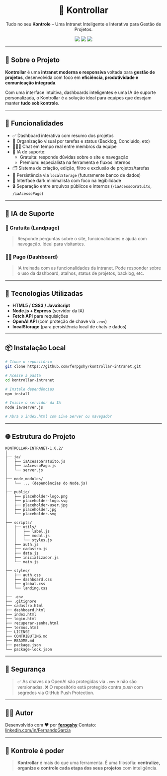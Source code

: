 <h1 align="center">🧠 Kontrollar</h1>
<p align="center">Tudo no seu <strong>Kontrole</strong> – Uma Intranet Inteligente e Interativa para Gestão de Projetos.</p>

<p align="center">
  <img src="https://img.shields.io/badge/status-em%20desenvolvimento-yellow?style=flat-square" />
  <img src="https://img.shields.io/badge/license-Custom-lightgrey?style=flat-square" />
  <img src="https://img.shields.io/badge/feito%20com-HTML%20%7C%20JS%20%7C%20Node.js-blue?style=flat-square" />
</p>

---

## 🚀 Sobre o Projeto

**Kontrollar** é uma **intranet moderna e responsiva** voltada para **gestão de projetos**, desenvolvida com foco em **eficiência, produtividade e comunicação integrada**.

Com uma interface intuitiva, dashboards inteligentes e uma IA de suporte personalizada, o Kontrollar é a solução ideal para equipes que desejam manter **tudo sob kontrole**.

---

## 🧩 Funcionalidades

- ✅ Dashboard interativa com resumo dos projetos
- 📁 Organização visual por tarefas e status (Backlog, Concluído, etc)
- 🧑‍🤝‍🧑 Chat em tempo real entre membros da equipe
- 🤖 IA de suporte:
  - Gratuita: responde dúvidas sobre o site e navegação
  - Premium: especialista na ferramenta e fluxos internos
- 🗂️ Sistema de criação, edição, filtro e exclusão de projetos/tarefas
- 💾 Persistência via `localStorage` (futuramente banco de dados)
- 💬 Interface dark minimalista com foco na legibilidade
- 🔒 Separação entre arquivos públicos e internos (`/iaAcessoGratuito`, `/iaAcessoPago`)

---

## 🧠 IA de Suporte

### 💬 Gratuita (Landpage)
> Responde perguntas sobre o site, funcionalidades e ajuda com navegação. Ideal para visitantes.

### 👨‍💻 Pago (Dashboard)
> IA treinada com as funcionalidades da intranet. Pode responder sobre o uso da dashboard, atalhos, status de projetos, backlog, etc.

---

## 🧱 Tecnologias Utilizadas

- **HTML5 / CSS3 / JavaScript**
- **Node.js + Express** (servidor da IA)
- **Fetch API** para requisições
- **OpenAI API** (com proteção de chave via `.env`)
- **localStorage** (para persistência local de chats e dados)

---

## 📦 Instalação Local

```bash
# Clone o repositório
git clone https://github.com/ferpgshy/kontrollar-intranet.git

# Acesse a pasta
cd kontrollar-intranet

# Instale dependências
npm install

# Inicie o servidor da IA
node ia/server.js

# Abra o index.html com Live Server ou navegador
````

---

## 🌐 Estrutura do Projeto

```
KONTROLLAR-INTRANET-1.0.2/
│
├── ia/
│   ├── iaAcessoGratuito.js
│   ├── iaAcessoPago.js
│   └── server.js
│
├── node_modules/
│   └── ... (dependências do Node.js)
│
├── public/
│   ├── placeholder-logo.png
│   ├── placeholder-logo.svg
│   ├── placeholder-user.jpg
│   ├── placeholder.jpg
│   └── placeholder.svg
│
├── scripts/
│   ├── utils/
│   │   ├── label.js
│   │   ├── modal.js
│   │   └── styles.js
│   ├── auth.js
│   ├── cadastro.js
│   ├── data.js
│   ├── inicializador.js
│   └── main.js
│
├── styles/
│   ├── auth.css
│   ├── dashboard.css
│   ├── global.css
│   └── landing.css
│
├── .env
├── .gitignore
├── cadastro.html
├── dashboard.html
├── index.html
├── login.html
├── recuperar-senha.html
├── termos.html
├── LICENSE
├── CONTRIBUTING.md
├── README.md
├── package.json
└── package-lock.json

```

---

## 🔐 Segurança

> ✅ As chaves da OpenAI são protegidas via `.env` e não são versionadas.
> ❌ O repositório está protegido contra *push* com segredos via GitHub Push Protection.

---

## 👨‍💻 Autor

Desenvolvido com ❤️ por **[ferpgshy](https://github.com/ferpgshy)**
Contato: [linkedin.com/in/FernandoGarcia](https://linkedin.com/in/fernando-portugal-garcia)

---

## 📢 Kontrole é poder

> **Kontrollar** é mais do que uma ferramenta.
> É uma filosofia: **centralize, organize e controle cada etapa dos seus projetos** com inteligência.
